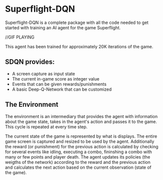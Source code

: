 # Superflight-DQN

Superflight-DQN is a complete package with all the code needed to get started with training an AI agent for the game Superflight.

//GIF PLAYING

This agent has been trained for approximately 20K iterations of the game.

## SDQN provides:
* A screen capture as input state
* The current in-game score as integer value
* Events that can be given rewards/punishments
* A basic Deep-Q-Network that can be customized

## The Environment
The environment is an intermediary that provides the agent with information about the game state, takes in the agent's action and passes it to the game. This cycle is repeated at every time step.

The current state of the game is represented by what is displays. The entire game screen is captured and resized to be used by the agent. Additionally the reward (or punishment) for the previous action is calculated by checking for several events like idling, executing a combo, fininshing a combo with many or few points and player death. The agent updates its policies (the weigths of the network) according to the reward and the previous action and calculates the next action based on the current observation (state of the game).




